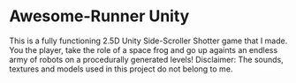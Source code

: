 # Awesome-Runner Unity
This is a fully functioning 2.5D Unity Side-Scroller Shotter game that I made. You the player, take the role of a space frog and go up againts an endless army of robots on a procedurally generated levels!
Disclaimer: The sounds, textures and models used in this project do not belong to me.
